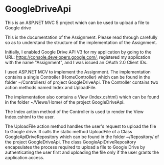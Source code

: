 # GoogleDriveApi
This is an ASP.NET MVC 5 project which can be used to upload a file to Google drive

This is the documentation of the Assignment. Please read through carefully so as to understand 
the structure of the implementation of the Assignment.

Initially, I enabled Google Drive API V3 for my application by going to the URL:
https://console.developers.google.com/, registered my application with the name "Assignment", 
and I was issued an OAuth 2.0 Client IDs.

I used ASP.NET MCV to implement the Assignment. 
The implementation contains a single Controller (HomeController) which can be found in the folder
~/Controllers/ of project GoogleDriveApi. The Controller contains two action methods named Index and 
UploadFile.

The implementation also contains a View (Index.cshtml) which can be found in the folder 
~/Views/Home/ of the project GoogleDriveApi.

The Index action method of the Controller is used to render the View Index.cshtml to the user. 

The UploadFile action method handles the user's request to upload the file to Google drive. It calls the
static method UploadFile of a Class GoogleApiDriveRepository which can be found in the folder
~/Repository/ of the project GoogleDriveApi. The class GoogleApiDriveRepository encapsulates the
process required to upload a file to Google Drive by authenticating the user first and uploading the file
only if the user grants the application access.
